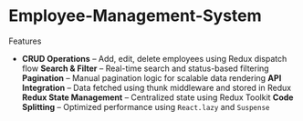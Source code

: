 # Employee-Management-System
 Features

- **CRUD Operations** – Add, edit, delete employees using Redux dispatch flow
  **Search & Filter** – Real-time search and status-based filtering
   **Pagination** – Manual pagination logic for scalable data rendering
 **API Integration** – Data fetched using thunk middleware and stored in Redux
 **Redux State Management** – Centralized state using Redux Toolkit
 **Code Splitting** – Optimized performance using `React.lazy` and `Suspense`
